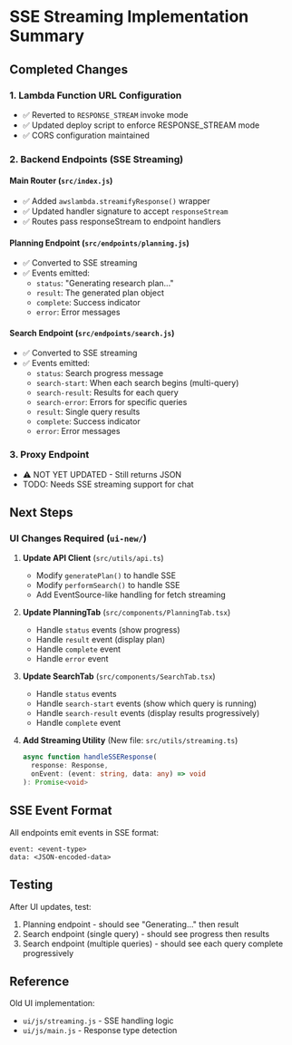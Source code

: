# SSE Streaming Implementation Summary

## Completed Changes

### 1. Lambda Function URL Configuration
- ✅ Reverted to `RESPONSE_STREAM` invoke mode
- ✅ Updated deploy script to enforce RESPONSE_STREAM mode
- ✅ CORS configuration maintained

### 2. Backend Endpoints (SSE Streaming)

#### Main Router (`src/index.js`)
- ✅ Added `awslambda.streamifyResponse()` wrapper
- ✅ Updated handler signature to accept `responseStream`
- ✅ Routes pass responseStream to endpoint handlers

#### Planning Endpoint (`src/endpoints/planning.js`)
- ✅ Converted to SSE streaming
- ✅ Events emitted:
  - `status`: "Generating research plan..."
  - `result`: The generated plan object
  - `complete`: Success indicator
  - `error`: Error messages

#### Search Endpoint (`src/endpoints/search.js`)
- ✅ Converted to SSE streaming  
- ✅ Events emitted:
  - `status`: Search progress message
  - `search-start`: When each search begins (multi-query)
  - `search-result`: Results for each query
  - `search-error`: Errors for specific queries
  - `result`: Single query results
  - `complete`: Success indicator
  - `error`: Error messages

### 3. Proxy Endpoint
- ⚠️ NOT YET UPDATED - Still returns JSON
- TODO: Needs SSE streaming support for chat

## Next Steps

### UI Changes Required (`ui-new/`)

1. **Update API Client** (`src/utils/api.ts`)
   - Modify `generatePlan()` to handle SSE
   - Modify `performSearch()` to handle SSE
   - Add EventSource-like handling for fetch streaming

2. **Update PlanningTab** (`src/components/PlanningTab.tsx`)
   - Handle `status` events (show progress)
   - Handle `result` event (display plan)
   - Handle `complete` event  
   - Handle `error` event

3. **Update SearchTab** (`src/components/SearchTab.tsx`)
   - Handle `status` events
   - Handle `search-start` events (show which query is running)
   - Handle `search-result` events (display results progressively)
   - Handle `complete` event

4. **Add Streaming Utility** (New file: `src/utils/streaming.ts`)
   ```typescript
   async function handleSSEResponse(
     response: Response,
     onEvent: (event: string, data: any) => void
   ): Promise<void>
   ```

## SSE Event Format

All endpoints emit events in SSE format:
```
event: <event-type>
data: <JSON-encoded-data>

```

## Testing

After UI updates, test:
1. Planning endpoint - should see "Generating..." then result
2. Search endpoint (single query) - should see progress then results
3. Search endpoint (multiple queries) - should see each query complete progressively

## Reference

Old UI implementation:
- `ui/js/streaming.js` - SSE handling logic
- `ui/js/main.js` - Response type detection
